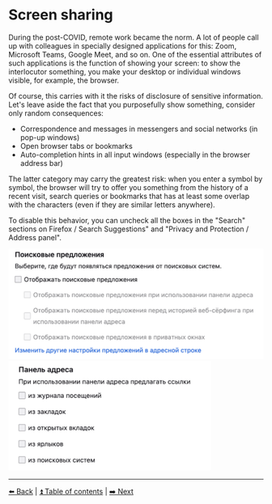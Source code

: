 # Screen sharing

During the post-COVID, remote work became the norm. A lot of people call up with colleagues in specially designed
applications for this: Zoom, Microsoft Teams, Google Meet, and so on. One of the essential attributes of such applications is the function
of showing your screen: to show the interlocutor something, you make your desktop or individual windows visible, for example, the browser.

Of course, this carries with it the risks of disclosure of sensitive information. Let's leave aside the fact that you purposefully show something, consider only random consequences:

- Correspondence and messages in messengers and social networks (in pop-up windows)
- Open browser tabs or bookmarks
- Auto-completion hints in all input windows (especially in the browser address bar)

The latter category may carry the greatest risk: when you enter a symbol by symbol, the browser will try to offer you something from the history of a recent visit, search queries or bookmarks that has at least some overlap with the characters (even if they are similar letters anywhere).

To disable this behavior, you can uncheck all the boxes in the "Search" sections on Firefox / Search Suggestions" and "Privacy and Protection / Address panel".

<img width="600" alt="Disabling autocomplete in the search bar" src="../img/firefox_search_suggestion.png">

<img width="400" alt="Disabling autocomplete in the search bar" src="../img/firefox_suggest_disable.png">

---

[⬅️ Back](./deleteme.md) | [⏫ Table of contents](../README.md) | [➡️ Next](./russia.md)
